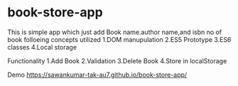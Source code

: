 # book-store-app

This is simple app which just add Book name.author name,and isbn no of book
folloeing concepts utilized 
1.DOM manupulation 
2.ES5 Prototype
3.ES6 classes
4.Local storage 

Functionality 
1.Add Book
2.Validation
3.Delete Book
4.Store in localStorage

Demo
https://sawankumar-tak-au7.github.io/book-store-app/
